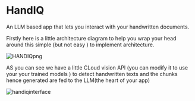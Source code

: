 # HandIQ
An LLM based app that lets you interact with your handwritten documents.




Firstly here is a little architecture diagram to help you wrap your head around this simple (but not easy ) to implement architecture.

![HANDIQpng](https://github.com/Mystic-miracle/HandIQ/assets/77057510/891d11e3-251b-4bef-8daa-e2f730df9343)


AS you can see we have a little CLoud vision API (you can modify it to use your your trained models ) to detect handwritten texts and the chunks hence generated are fed to the LLM(the heart of your app)

![handiqinterface](https://github.com/Mystic-miracle/HandIQ/assets/77057510/9d809aa0-0aa4-431f-958e-36daa3f34fe0)
